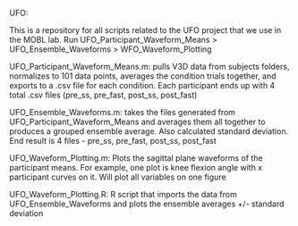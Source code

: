 UFO:

This is a repository for all scripts related to the UFO project that we use in the MOBL lab. Run UFO_Participant_Waveform_Means > UFO_Ensemble_Waveforms > WFO_Waveform_Plotting

UFO_Participant_Waveform_Means.m: pulls V3D data from subjects folders, normalizes to 101 data points, averages the condition trials together, and exports to a .csv file for each condition. Each participant ends up with 4 total .csv files (pre_ss, pre_fast, post_ss, post_fast)

UFO_Ensemble_Waveforms.m: takes the files generated from UFO_Participant_Waveform_Means and averages them all together to produces a grouped ensemble average. Also calculated standard deviation. End result is 4 files - pre_ss, pre_fast, post_ss, post_fast

UFO_Waveform_Plotting.m: Plots the sagittal plane waveforms of the participant means. For example, one plot is knee flexion angle with x participant curves on it. Will plot all variables on one figure

UFO_Waveform_Plotting.R: R script that imports the data from UFO_Ensemble_Waveforms and plots the ensemble averages +/- standard deviation
